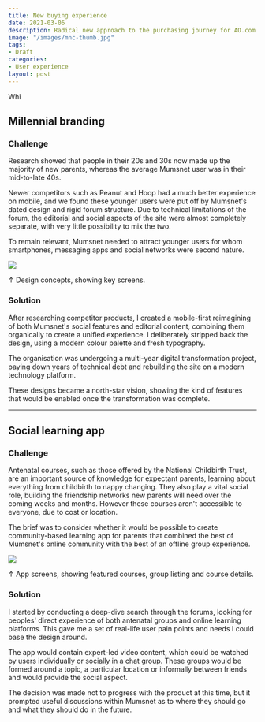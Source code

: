 ```yaml
---
title: New buying experience
date: 2021-03-06
description: Radical new approach to the purchasing journey for AO.com
image: "/images/mnc-thumb.jpg"
tags:
- Draft
categories:
- User experience
layout: post
---
```


Whi
## Millennial branding

### Challenge

Research showed that people in their 20s and 30s now made up the majority of new parents, whereas the average Mumsnet user was in their mid-to-late 40s.

Newer competitors such as Peanut and Hoop had a much better experience on mobile, and we found these younger users were put off by Mumsnet's dated design and rigid forum structure. Due to technical limitations of the forum, the editorial and social aspects of the site were almost completely separate, with very little possibility to mix the two.

To remain relevant, Mumsnet needed to attract younger users for whom smartphones, messaging apps and social networks were second nature.

<img src="/images/mn-app2.jpg" class="wide">
<p class="caption">↑ Design concepts, showing key screens.</p>

### Solution

After researching competitor products, I created a mobile-first reimagining of both Mumsnet's social features and editorial content, combining them organically to create a unified experience. I deliberately stripped back the design, using a modern colour palette and fresh typography.

The organisation was undergoing a multi-year digital transformation project, paying down years of technical debt and rebuilding the site on a modern technology platform. 

These designs became a north-star vision, showing the kind of features that would be enabled once the transformation was complete.

---

## Social learning app

### Challenge

Antenatal courses, such as those offered by the National Childbirth Trust, are an important source of knowledge for expectant parents, learning about everything from childbirth to nappy changing. They also play a vital social role, building the friendship networks new parents will need over the coming weeks and months. 
However these courses aren't accessible to everyone, due to cost or location.

The brief was to consider whether it would be possible to create community-based learning app for parents that combined the best of Mumsnet's online community with the best of an offline group experience.

<img src="/images/mn-app1.jpg" class="wide">
<p class="caption">↑ App screens, showing featured courses, group listing and course details.</p>

### Solution

I started by conducting a deep-dive search through the forums, looking for peoples' direct experience of both antenatal groups and online learning platforms. This gave me a set of real-life user pain points and needs I could base the design around.

The app would contain expert-led video content, which could be watched by users individually or socially in a chat group. These groups would be formed around a  topic, a particular location or informally between friends and would provide the social aspect.

The decision was made not to progress with the product at this time, but it prompted  useful discussions within Mumsnet as to where they should go and what they should do in the future.

